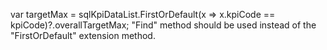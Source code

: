 var targetMax = sqlKpiDataList.FirstOrDefault(x => x.kpiCode == kpiCode)?.overallTargetMax;
"Find" method should be used instead of the "FirstOrDefault" extension method.

